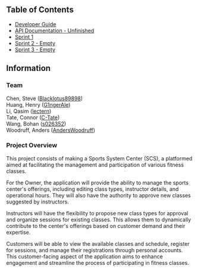 ## Table of Contents
- [Developer Guide](https://github.com/McGill-ECSE321-Winter2024/project-group-10/wiki/0.1.-Developer-Guide)  
- [API Documentation - Unfinished](https://github.com/McGill-ECSE321-Winter2024/project-group-10/wiki/0.2-API-Documentation)
- [Sprint 1](https://github.com/McGill-ECSE321-Winter2024/project-group-10/wiki/1.-Sprint-1)  
- [Sprint 2 - Empty]()  
- [Sprint 3 - Empty]()  

## Information

### Team
Chen, Steve ([Blacklotus89898](https://github.com/Blacklotus89898))  
Huang, Henry ([G1ngerAle](https://github.com/G1ngerAle))  
Li, Qasim ([lectern](https://github.com/lectern))  
Tate, Connor ([C-Tate](https://github.com/C-Tate))  
Wang, Bohan ([s026352](https://github.com/s026352))  
Woodruff, Anders ([AndersWoodruff](https://github.com/AndersWoodruff))  

### Project Overview
This project consists of making a Sports System Center (SCS), a platformed aimed at facilitating the management and participation of various fitness classes.

For the Owner, the application will provide the ability to manage the sports center's offerings, including editing class types, instructor details, and operational hours. They will also have the authority to approve new classes suggested by instructors.

Instructors will have the flexibility to propose new class types for approval and organize sessions for existing classes. This allows them to dynamically contribute to the center's offerings based on customer demand and their expertise.

Customers will be able to view the available classes and schedule, register for sessions, and manage their registrations through personal accounts. This customer-facing aspect of the application aims to enhance engagement and streamline the process of participating in fitness classes.
